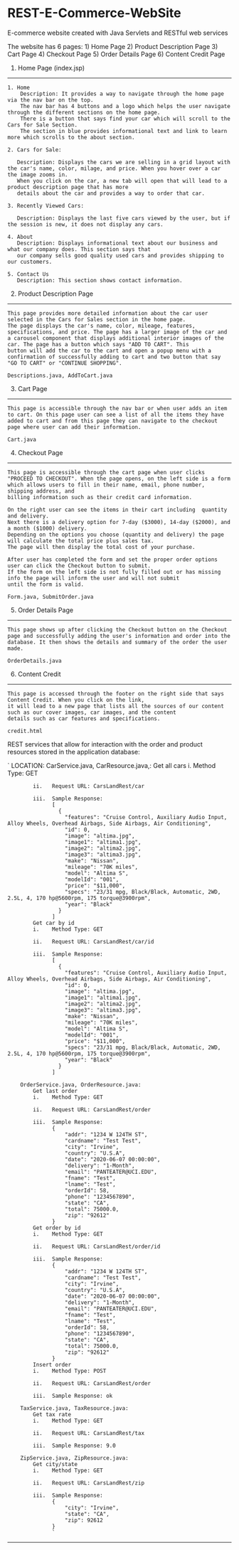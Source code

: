 # REST-E-Commerce-WebSite
E-commerce website created with Java Servlets and RESTful web services


The website has 6 pages:
            1) Home Page
            2) Product Description Page
            3) Cart Page 
            4) Checkout Page
            5) Order Details Page
            6) Content Credit Page


1. Home Page (index.jsp)
__________________________________________________________

	1. Home
	    Description: It provides a way to navigate through the home page via the nav bar on the top.
	    The nav bar has 4 buttons and a logo which helps the user navigate through the different sections on the home page.
	    There is a button that says find your car which will scroll to the Cars for Sale Section.
	    The section in blue provides informational text and link to learn more which scrolls to the about section.

	2. Cars for Sale:

	   Description: Displays the cars we are selling in a grid layout with the car's name, color, milage, and price. When you hover over a car the image zooms in.
	   When you click on the car, a new tab will open that will lead to a product description page that has more
	   details about the car and provides a way to order that car.

	3. Recently Viewed Cars:

	   Description: Displays the last five cars viewed by the user, but if the session is new, it does not display any cars.

	4. About
	   Description: Displays informational text about our business and what our company does. This section says that
	   our company sells good quality used cars and provides shipping to our customers.

	5. Contact Us
	   Description: This section shows contact information.


 2.  Product Description Page
___________________________________________________________

    This page provides more detailed information about the car user selected in the Cars for Sales section in the home page.
    The page displays the car's name, color, mileage, features, specifications, and price. The page has a larger image of the car and
    a carousel component that displays additional interior images of the car. The page has a button which says "ADD TO CART". This
    button will add the car to the cart and open a popup menu with a confirmation of successfully adding to cart and two button that say "GO TO CART" or "CONTINUE SHOPPING".

    Descriptions.java, AddToCart.java


3.  Cart Page
____________________________________________________________
	This page is accessible through the nav bar or when user adds an item to cart. On this page user can see a list of all the items they have added to cart and from this page they can navigate to the checkout page where user can add their information.

	Cart.java

        
4.  Checkout Page
____________________________________________________________

    This page is accessible through the cart page when user clicks "PROCEED TO CHECKOUT". When the page opens, on the left side is a form which allows users to fill in their name, email, phone number, shipping address, and
    billing information such as their credit card information.

    On the right user can see the items in their cart including  quantity and delivery. 
    Next there is a delivery option for 7-day ($3000), 14-day ($2000), and a month ($1000) delivery.
    Depending on the options you choose (quantity and delivery) the page will calculate the total price plus sales tax.
    The page will then display the total cost of your purchase.

    After user has completed the form and set the proper order options user can click the Checkout button to submit.
    If the form on the left side is not fully filled out or has missing info the page will inform the user and will not submit
    until the form is valid.

    Form.java, SubmitOrder.java


5.  Order Details Page
____________________________________________________________
	This page shows up after clicking the Checkout button on the Checkout page and successfully adding the user's information and order into the database. It then shows the details and summary of the order the user made.

	OrderDetails.java


6. Content Credit 
____________________________________________________________

    This page is accessed through the footer on the right side that says Content Credit. When you click on the link,
    it will lead to a new page that lists all the sources of our content such as our cover images, car images, and the content
    details such as car features and specifications.

	credit.html


REST services that allow for interaction with the order and product resources stored in the application database:  


 `  LOCATION: 
      	CarService.java, CarResource.java,:
          	Get all cars
            i.    Method Type: GET

            ii.   Request URL: CarsLandRest/car

            iii.  Sample Response:
                  [
                    {
                      "features": "Cruise Control, Auxiliary Audio Input, Alloy Wheels, Overhead Airbags, Side Airbags, Air Conditioning",
                      "id": 0,
                      "image": "altima.jpg",
                      "image1": "altima1.jpg",
                      "image2": "altima2.jpg",
                      "image3": "altima3.jpg",
                      "make": "Nissan",
                      "mileage": "70K miles",
                      "model": "Altima S",
                      "modelId": "001",
                      "price": "$11,000",
                      "specs": "23/31 mpg, Black/Black, Automatic, 2WD, 2.5L, 4, 170 hp@5600rpm, 175 torque@3900rpm",
                      "year": "Black"
                    }
                  ]
            Get car by id
            i.    Method Type: GET

            ii.   Request URL: CarsLandRest/car/id

            iii.  Sample Response:
                  [
                    {
                      "features": "Cruise Control, Auxiliary Audio Input, Alloy Wheels, Overhead Airbags, Side Airbags, Air Conditioning",
                      "id": 0,
                      "image": "altima.jpg",
                      "image1": "altima1.jpg",
                      "image2": "altima2.jpg",
                      "image3": "altima3.jpg",
                      "make": "Nissan",
                      "mileage": "70K miles",
                      "model": "Altima S",
                      "modelId": "001",
                      "price": "$11,000",
                      "specs": "23/31 mpg, Black/Black, Automatic, 2WD, 2.5L, 4, 170 hp@5600rpm, 175 torque@3900rpm",
                      "year": "Black"
                    }
                  ]

    	OrderService.java, OrderResource.java:
      		Get last order
            i.    Method Type: GET

            ii.   Request URL: CarsLandRest/order

            iii.  Sample Response:
                  {
                      "addr": "1234 W 124TH ST",
                      "cardname": "Test Test",
                      "city": "Irvine",
                      "country": "U.S.A",
                      "date": "2020-06-07 00:00:00",
                      "delivery": "1-Month",
                      "email": "PANTEATER@UCI.EDU",
                      "fname": "Test",
                      "lname": "Test",
                      "orderId": 58,
                      "phone": "1234567890",
                      "state": "CA",
                      "total": 75000.0,
                      "zip": "92612"
                  }
        	Get order by id
            i.    Method Type: GET

            ii.   Request URL: CarsLandRest/order/id

            iii.  Sample Response:
                  {
                      "addr": "1234 W 124TH ST",
                      "cardname": "Test Test",
                      "city": "Irvine",
                      "country": "U.S.A",
                      "date": "2020-06-07 00:00:00",
                      "delivery": "1-Month",
                      "email": "PANTEATER@UCI.EDU",
                      "fname": "Test",
                      "lname": "Test",
                      "orderId": 58,
                      "phone": "1234567890",
                      "state": "CA",
                      "total": 75000.0,
                      "zip": "92612"
                  }
        	Insert order
            i.    Method Type: POST

            ii.   Request URL: CarsLandRest/order

            iii.  Sample Response: ok

    	TaxService.java, TaxResource.java:
        	Get tax rate
            i.    Method Type: GET

            ii.   Request URL: CarsLandRest/tax

            iii.  Sample Response: 9.0

    	ZipService.java, ZipResource.java:
        	Get city/state
            i.    Method Type: GET

            ii.   Request URL: CarsLandRest/zip

            iii.  Sample Response: 
                  {
                      "city": "Irvine",
                      "state": "CA",
                      "zip": 92612
                  }
                  `


-------------------------------------------------------------------------------------------------------------------------

  



